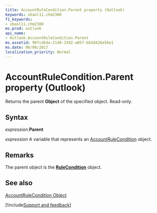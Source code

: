 ```yaml
---
title: AccountRuleCondition.Parent property (Outlook)
keywords: vbaol11.chm2380
f1_keywords:
- vbaol11.chm2380
ms.prod: outlook
api_name:
- Outlook.AccountRuleCondition.Parent
ms.assetid: 96fcdbda-2140-3392-a857-bb3d426e56e1
ms.date: 06/08/2017
localization_priority: Normal
---
```



# AccountRuleCondition.Parent property (Outlook)

Returns the parent  **Object** of the specified object. Read-only.


## Syntax

_expression_.**Parent**

_expression_ A variable that represents an [AccountRuleCondition](Outlook.AccountRuleCondition.md) object.


## Remarks

The parent object is the  **[RuleCondition](Outlook.RuleCondition.md)** object.


## See also


[AccountRuleCondition Object](Outlook.AccountRuleCondition.md)

[!include[Support and feedback](~/includes/feedback-boilerplate.md)]
